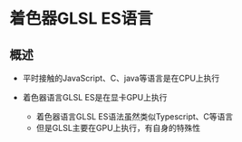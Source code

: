 # 着色器GLSL ES语言

## 概述

+ 平时接触的JavaScript、C、java等语言是在CPU上执行
+ 着色器语言GLSL ES是在显卡GPU上执行

  + 着色器语言GLSL ES语法虽然类似Typescript、C等语言
  + 但是GLSL主要在GPU上执行，有自身的特殊性

